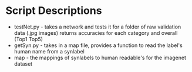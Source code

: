 <h1> Script Descriptions</h1>
<ul>
<li>testNet.py - takes a network and tests it for a folder of raw validation data (.jpg images) returns accuracies for each category and overall (Top1 Top5)</li>
<li>getSyn.py - takes in a map file, provides a function to read the label's human name from a synlabel</li>
<li>map - the mappings of synlabels to human readable's for the imagenet dataset</li>
</ul>
